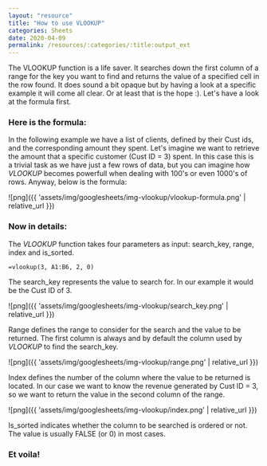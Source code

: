 ```yaml
---
layout: "resource"
title: "How to use VLOOKUP"
categories: Sheets
date: 2020-04-09
permalink: /resources/:categories/:title:output_ext
---
```

The VLOOKUP function is a life saver. It searches down the first column of a range for the key you want to find and returns the value of a specified cell in the row found. It does sound a bit opaque but by having a look at a specific example it will come all clear. Or at least that is the hope :).
Let's have a look at the formula first.

### Here is the formula:

In the following example we have a list of clients, defined by their Cust ids, and the corresponding amount they spent. Let's imagine we want to retrieve the amount that a specific customer (Cust ID = 3) spent. In this case this is a trivial task as we have just a few rows of data, but you can imagine how _VLOOKUP_ becomes powerfull when dealing with 100's or even 1000's of rows. Anyway, below is the formula:

![png]({{ 'assets/img/googlesheets/img-vlookup/vlookup-formula.png' | relative_url }})


### Now in details:

The _VLOOKUP_ function takes four parameters as input: search_key, range, index and is_sorted.

```
=vlookup(3, A1:B6, 2, 0)
```

The search_key represents the value to search for. In our example it would be the Cust ID of 3.

![png]({{ 'assets/img/googlesheets/img-vlookup/search_key.png' | relative_url }})

Range defines the range to consider for the search and the value to be returned. The first column is always and by default the column used by _VLOOKUP_ to find the search_key.

![png]({{ 'assets/img/googlesheets/img-vlookup/range.png' | relative_url }})

Index defines the number of the column where the value to be returned is located. In our case we want to know the revenue generated by Cust ID = 3, so we want to return the value in the second column of the range.

![png]({{ 'assets/img/googlesheets/img-vlookup/index.png' | relative_url }})

Is_sorted indicates whether the column to be searched is ordered or not. The value is usually FALSE (or 0) in most cases.

<!--
<picture>
	<source media="(min-width: 840px)" srcset="{{ 'assets/img/googlesheets/img-vlookup/vlookup-summary-desktop.png' | relative_url }}">
	<source media="(max-width: 840px)" srcset="{{ 'assets/img/googlesheets/img-vlookup/vlookup-summary-mobile.png' | relative_url }}">
	<img src="{{ 'assets/img/googlesheets/img-vlookup/vlookup-summary-mobile.png' | relative_url }}" alt="VLOOKUP Summary"/>
</picture>
-->

### Et voila!